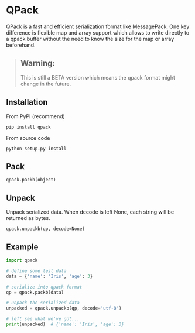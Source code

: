 QPack
=====

QPack is a fast and efficient serialization format like MessagePack.
One key difference is flexible map and array support which allows
to write directly to a qpack buffer without the need to know
the size for the map or array beforehand.

>Warning:
>--------
>This is still a BETA version which means the qpack format
>might change in the future.

Installation
------------

From PyPI (recommend)

```
pip install qpack
```

From source code

```
python setup.py install
```

Pack
----

`qpack.packb(object)`

Unpack
----

Unpack serialized data. When decode is left None, each string
will be returned as bytes.

`qpack.unpackb(qp, decode=None)`


Example
-------

```python
import qpack

# define some test data
data = {'name': 'Iris', 'age': 3}

# serialize into qpack format
qp = qpack.packb(data)

# unpack the serialized data
unpacked = qpack.unpackb(qp, decode='utf-8')

# left see what we've got...
print(unpacked)  # {'name': 'Iris', 'age': 3}
```


